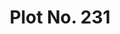 ---
layout: post
categories: [sale, plot]
title: "Plot No. 231"
price: " --- "
address: "Cooperative Society Phase II, Block D"
type: "PLOT FOR SALE"
area: " --- "
---